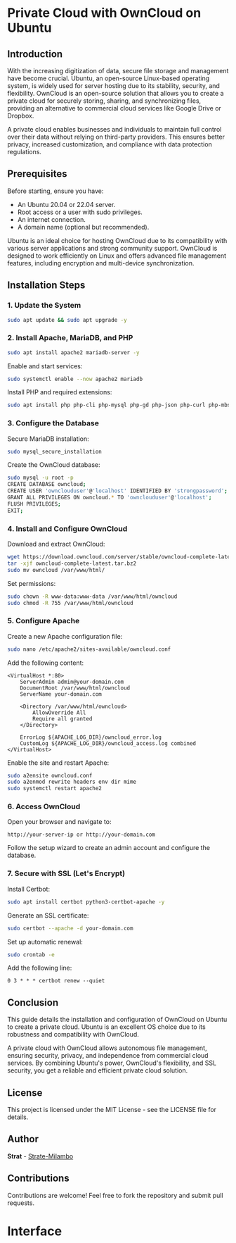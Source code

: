 # Private Cloud with OwnCloud on Ubuntu

## Introduction
With the increasing digitization of data, secure file storage and management have become crucial. Ubuntu, an open-source Linux-based operating system, is widely used for server hosting due to its stability, security, and flexibility. OwnCloud is an open-source solution that allows you to create a private cloud for securely storing, sharing, and synchronizing files, providing an alternative to commercial cloud services like Google Drive or Dropbox.

A private cloud enables businesses and individuals to maintain full control over their data without relying on third-party providers. This ensures better privacy, increased customization, and compliance with data protection regulations.

## Prerequisites
Before starting, ensure you have:
- An Ubuntu 20.04 or 22.04 server.
- Root access or a user with sudo privileges.
- An internet connection.
- A domain name (optional but recommended).

Ubuntu is an ideal choice for hosting OwnCloud due to its compatibility with various server applications and strong community support. OwnCloud is designed to work efficiently on Linux and offers advanced file management features, including encryption and multi-device synchronization.

## Installation Steps

### 1. Update the System
```bash
sudo apt update && sudo apt upgrade -y
```

### 2. Install Apache, MariaDB, and PHP
```bash
sudo apt install apache2 mariadb-server -y
```
Enable and start services:
```bash
sudo systemctl enable --now apache2 mariadb
```
Install PHP and required extensions:
```bash
sudo apt install php php-cli php-mysql php-gd php-json php-curl php-mbstring php-intl php-xml php-zip php-bz2 php-ldap php-imagick php-apcu -y
```

### 3. Configure the Database
Secure MariaDB installation:
```bash
sudo mysql_secure_installation
```
Create the OwnCloud database:
```bash
sudo mysql -u root -p
CREATE DATABASE owncloud;
CREATE USER 'ownclouduser'@'localhost' IDENTIFIED BY 'strongpassword';
GRANT ALL PRIVILEGES ON owncloud.* TO 'ownclouduser'@'localhost';
FLUSH PRIVILEGES;
EXIT;
```

### 4. Install and Configure OwnCloud
Download and extract OwnCloud:
```bash
wget https://download.owncloud.com/server/stable/owncloud-complete-latest.tar.bz2
tar -xjf owncloud-complete-latest.tar.bz2
sudo mv owncloud /var/www/html/
```
Set permissions:
```bash
sudo chown -R www-data:www-data /var/www/html/owncloud
sudo chmod -R 755 /var/www/html/owncloud
```

### 5. Configure Apache
Create a new Apache configuration file:
```bash
sudo nano /etc/apache2/sites-available/owncloud.conf
```
Add the following content:
```
<VirtualHost *:80>
    ServerAdmin admin@your-domain.com
    DocumentRoot /var/www/html/owncloud
    ServerName your-domain.com

    <Directory /var/www/html/owncloud>
        AllowOverride All
        Require all granted
    </Directory>

    ErrorLog ${APACHE_LOG_DIR}/owncloud_error.log
    CustomLog ${APACHE_LOG_DIR}/owncloud_access.log combined
</VirtualHost>
```
Enable the site and restart Apache:
```bash
sudo a2ensite owncloud.conf
sudo a2enmod rewrite headers env dir mime
sudo systemctl restart apache2
```

### 6. Access OwnCloud
Open your browser and navigate to:
```
http://your-server-ip or http://your-domain.com
```
Follow the setup wizard to create an admin account and configure the database.

### 7. Secure with SSL (Let's Encrypt)
Install Certbot:
```bash
sudo apt install certbot python3-certbot-apache -y
```
Generate an SSL certificate:
```bash
sudo certbot --apache -d your-domain.com
```
Set up automatic renewal:
```bash
sudo crontab -e
```
Add the following line:
```
0 3 * * * certbot renew --quiet
```

## Conclusion
This guide details the installation and configuration of OwnCloud on Ubuntu to create a private cloud. Ubuntu is an excellent OS choice due to its robustness and compatibility with OwnCloud.

A private cloud with OwnCloud allows autonomous file management, ensuring security, privacy, and independence from commercial cloud services. By combining Ubuntu's power, OwnCloud's flexibility, and SSL security, you get a reliable and efficient private cloud solution.

## License
This project is licensed under the MIT License - see the LICENSE file for details.

## Author
**Strat** - [Strate-Milambo](https://github.com/Strate-Milambo)

## Contributions
Contributions are welcome! Feel free to fork the repository and submit pull requests.
# Interface
